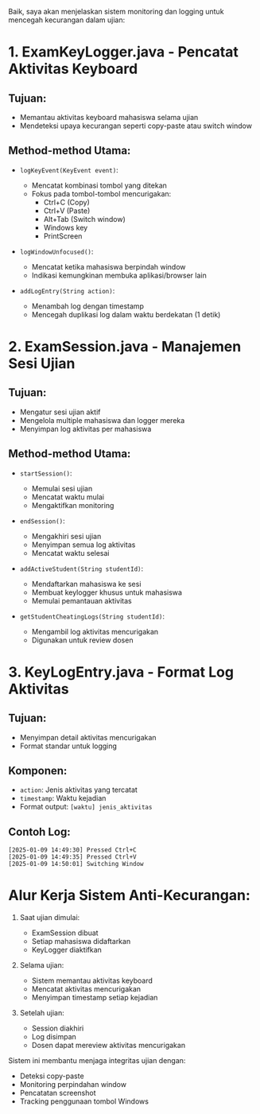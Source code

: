 Baik, saya akan menjelaskan sistem monitoring dan logging untuk mencegah kecurangan dalam ujian:

# 1. ExamKeyLogger.java - Pencatat Aktivitas Keyboard

## Tujuan:
- Memantau aktivitas keyboard mahasiswa selama ujian
- Mendeteksi upaya kecurangan seperti copy-paste atau switch window

## Method-method Utama:
- `logKeyEvent(KeyEvent event)`:
    - Mencatat kombinasi tombol yang ditekan
    - Fokus pada tombol-tombol mencurigakan:
        - Ctrl+C (Copy)
        - Ctrl+V (Paste)
        - Alt+Tab (Switch window)
        - Windows key
        - PrintScreen

- `logWindowUnfocused()`:
    - Mencatat ketika mahasiswa berpindah window
    - Indikasi kemungkinan membuka aplikasi/browser lain

- `addLogEntry(String action)`:
    - Menambah log dengan timestamp
    - Mencegah duplikasi log dalam waktu berdekatan (1 detik)

# 2. ExamSession.java - Manajemen Sesi Ujian

## Tujuan:
- Mengatur sesi ujian aktif
- Mengelola multiple mahasiswa dan logger mereka
- Menyimpan log aktivitas per mahasiswa

## Method-method Utama:
- `startSession()`:
    - Memulai sesi ujian
    - Mencatat waktu mulai
    - Mengaktifkan monitoring

- `endSession()`:
    - Mengakhiri sesi ujian
    - Menyimpan semua log aktivitas
    - Mencatat waktu selesai

- `addActiveStudent(String studentId)`:
    - Mendaftarkan mahasiswa ke sesi
    - Membuat keylogger khusus untuk mahasiswa
    - Memulai pemantauan aktivitas

- `getStudentCheatingLogs(String studentId)`:
    - Mengambil log aktivitas mencurigakan
    - Digunakan untuk review dosen

# 3. KeyLogEntry.java - Format Log Aktivitas

## Tujuan:
- Menyimpan detail aktivitas mencurigakan
- Format standar untuk logging

## Komponen:
- `action`: Jenis aktivitas yang tercatat
- `timestamp`: Waktu kejadian
- Format output: `[waktu] jenis_aktivitas`

## Contoh Log:
```
[2025-01-09 14:49:30] Pressed Ctrl+C
[2025-01-09 14:49:35] Pressed Ctrl+V
[2025-01-09 14:50:01] Switching Window
```

# Alur Kerja Sistem Anti-Kecurangan:

1. Saat ujian dimulai:
    - ExamSession dibuat
    - Setiap mahasiswa didaftarkan
    - KeyLogger diaktifkan

2. Selama ujian:
    - Sistem memantau aktivitas keyboard
    - Mencatat aktivitas mencurigakan
    - Menyimpan timestamp setiap kejadian

3. Setelah ujian:
    - Session diakhiri
    - Log disimpan
    - Dosen dapat mereview aktivitas mencurigakan

Sistem ini membantu menjaga integritas ujian dengan:
- Deteksi copy-paste
- Monitoring perpindahan window
- Pencatatan screenshot
- Tracking penggunaan tombol Windows